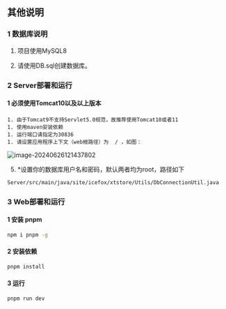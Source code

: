## 其他说明

###  1 数据库说明

1. 项目使用MySQL8

2. 请使用DB.sql创建数据库。

### 2 Server部署和运行



#### 1 必须使用Tomcat10以及以上版本

	1. 由于Tomcat9不支持Servlet5.0规范，故推荐使用Tomcat10或者11
	1. 使用maven安装依赖
	1. 运行端口请指定为30836
	1. 请设置应用程序上下文（web根路径）为  / ，如图：

![image-20240626121437802](https://ftp.icefox.site/blog/images/202406261214209.png)

5. *设置你的数据库用户名和密码，默认两者均为root，路径如下

``` txt
Server/src/main/java/site/icefox/xtstore/Utils/DbConnectionUtil.java
```

### 3 Web部署和运行

#### 1  安装 pnpm

``` bash
npm i pnpm -g
```

#### 2 安装依赖

``` bash
pnpm install
```

#### 3 运行

``` bash
pnpm run dev
```

